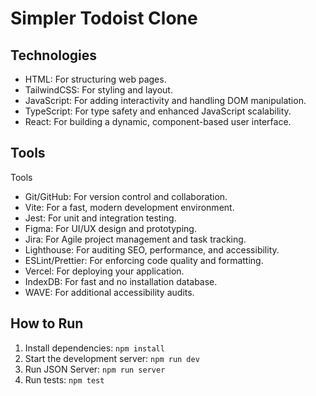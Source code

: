 # Simpler Todoist Clone

## Technologies

- HTML: For structuring web pages.
- TailwindCSS: For styling and layout.
- JavaScript: For adding interactivity and handling DOM manipulation.
- TypeScript: For type safety and enhanced JavaScript scalability.
- React: For building a dynamic, component-based user interface.

## Tools

Tools

- Git/GitHub: For version control and collaboration.
- Vite: For a fast, modern development environment.
- Jest: For unit and integration testing.
- Figma: For UI/UX design and prototyping.
- Jira: For Agile project management and task tracking.
- Lighthouse: For auditing SEO, performance, and accessibility.
- ESLint/Prettier: For enforcing code quality and formatting.
- Vercel: For deploying your application.
- IndexDB: For fast and no installation database.
- WAVE: For additional accessibility audits.

## How to Run

1. Install dependencies: `npm install`
2. Start the development server: `npm run dev`
3. Run JSON Server: `npm run server`
4. Run tests: `npm test`
